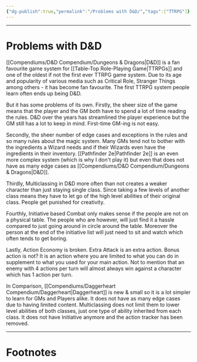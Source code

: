 ```yaml
---
{"dg-publish":true,"permalink":"/Problems with D&D/","tags":["TTRPG"]}
---
```



---
# Problems with D&D
[[Compendiums/D&D Compendium/Dungeons & Dragons\|D&D]] is a fan favourite game system for [[Table-Top Role-Playing Game\|TTRPGs]] and one of the oldest if not the first ever TTRPG game system. Due to its age and popularity of various media such as Critical Role, Stranger Things among others - it has become fan favourite. 
The first TTRPG system people learn often ends up being D&D.

But it has some problems of its own. 
Firstly, the sheer size of the game means that the player and the GM both have to spend a lot of time reading the rules. D&D over the years has streamlined the player experience but the GM still has a lot to keep in mind. First-time GM-ing is not easy.

Secondly, the sheer number of edge cases and exceptions in the rules and so many rules about the magic system. Many GMs tend not to bother with the ingredients a Wizard needs and if their Wizards even have the ingredients in their inventory. [[Pathfinder 2e\|Pathfinder 2e]] is an even more complex system (which is why I don't play it) but even that does not have as many edge cases as [[Compendiums/D&D Compendium/Dungeons & Dragons\|D&D]].

Thirdly, Multiclassing in D&D more often than not creates a weaker character than just staying single class. Since taking a few levels of another class means they have to let go of the high level abilities of their original class. People get punished for creativity.

Fourthly, Initiative based Combat only makes sense if the people are not on a physical table. The people who are however, will just find it a hassle compared to just going around in circle around the table. Moreover the person at the end of the initiative list will just need to sit and watch which often tends to get boring.

Lastly, Action Economy is broken. Extra Attack is an extra action. Bonus action is not? It is an action where you are limited to what you can do in supplement to what you used for your main action. Not to mention that an enemy with 4 actions per turn will almost always win against a character which has 1 action per turn.

In Comparison, [[Compendiums/Daggerheart Compendium/Daggerheart\|Daggerheart]] is new & small so it is a lot simpler to learn for GMs and Players alike. It does not have as many edge cases due to having limited content. Multiclassing does not limit them to lower level abilities of both classes, just one type of ability inherited from each class. It does not have Initiative anymore and the action tracker has been removed.

---
# Footnotes